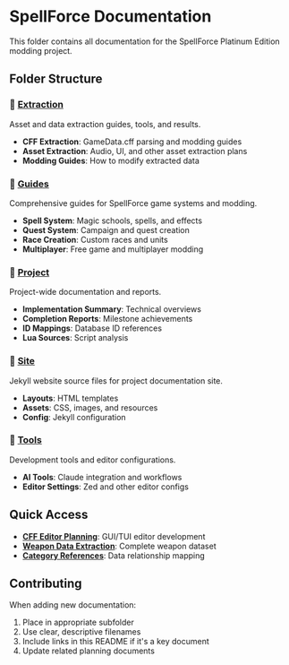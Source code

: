 # SpellForce Documentation

This folder contains all documentation for the SpellForce Platinum Edition modding project.

## Folder Structure

### 📁 [Extraction](./Extraction/)
Asset and data extraction guides, tools, and results.
- **CFF Extraction**: GameData.cff parsing and modding guides
- **Asset Extraction**: Audio, UI, and other asset extraction plans
- **Modding Guides**: How to modify extracted data

### 📁 [Guides](./Guides/)
Comprehensive guides for SpellForce game systems and modding.
- **Spell System**: Magic schools, spells, and effects
- **Quest System**: Campaign and quest creation
- **Race Creation**: Custom races and units
- **Multiplayer**: Free game and multiplayer modding

### 📁 [Project](./Project/)
Project-wide documentation and reports.
- **Implementation Summary**: Technical overviews
- **Completion Reports**: Milestone achievements
- **ID Mappings**: Database ID references
- **Lua Sources**: Script analysis

### 📁 [Site](./Site/)
Jekyll website source files for project documentation site.
- **Layouts**: HTML templates
- **Assets**: CSS, images, and resources
- **Config**: Jekyll configuration

### 📁 [Tools](./Tools/)
Development tools and editor configurations.
- **AI Tools**: Claude integration and workflows
- **Editor Settings**: Zed and other editor configs

## Quick Access

- **[CFF Editor Planning](../ProjectPlanning/EDITOR_PLANNING.md)**: GUI/TUI editor development
- **[Weapon Data Extraction](../TirganachReloaded/WEAPON_EXTRACTION_SUMMARY.md)**: Complete weapon dataset
- **[Category References](../TirganachReloaded/CATEGORY_REFERENCES_TABLE.md)**: Data relationship mapping

## Contributing

When adding new documentation:
1. Place in appropriate subfolder
2. Use clear, descriptive filenames
3. Include links in this README if it's a key document
4. Update related planning documents